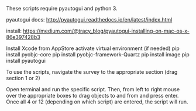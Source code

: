These scripts require pyautogui and python 3.

pyautogui docs: http://pyautogui.readthedocs.io/en/latest/index.html

install: https://medium.com/@tracy_blog/pyautogui-installing-on-mac-os-x-86e397428b3


Install Xcode from AppStore
activate virtual environment (if needed)
pip install pyobjc-core
pip install pyobjc-framework-Quartz
pip install image
pip install pyautogui

To use the scripts, navigate the survey to the appropriate section (drag section 1 or 2)

Open terminal and run the specific script. Then, from left to right mouse over the appropriate boxes to drag objects to and from and press enter. Once all 4 or 12 (depending on which script) are entered, the script will run.

